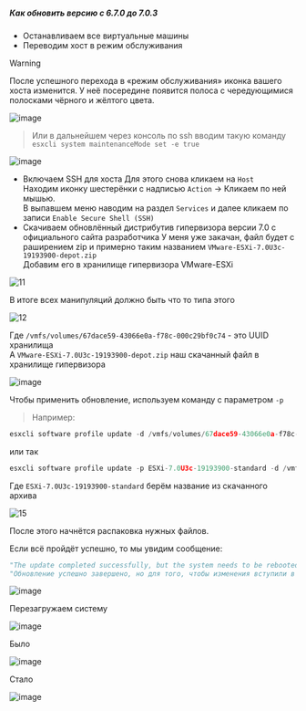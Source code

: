 ##### Как обновить версию с 6.7.0 до 7.0.3

- Останавливаем все виртуальные машины
- Переводим хост в режим обслуживания
> [!Warning]
> После успешного перехода в «режим обслуживания» иконка вашего хоста изменится. У неё посередине появится полоса с чередующимися полосками чёрного и жёлтого цвета.

![image](https://github.com/user-attachments/assets/43faaed3-b8c9-4784-91a5-3cf94d575fc2)

> Или в дальнейшем через консоль по ssh вводим такую команду ``esxcli system maintenanceMode set -e true``

![image](https://github.com/user-attachments/assets/c36cb2c5-1f13-49b9-ba65-3871602e8e22)

- Включаем SSH для хоста
Для этого снова кликаем на ``Host``<br>
Находим иконку шестерёнки с надписью ``Action`` -> Кликаем по ней мышью.<br>
В выпавшем меню наводим на раздел ``Services`` и далее кликаем по записи ``Enable Secure Shell (SSH)``
- Скачиваем обновлённый дистрибутив гипервизора версии 7.0 с официального сайта разработчика
У меня уже закачан, файл будет с раширением zip и примерно таким названием ``VMware-ESXi-7.0U3c-19193900-depot.zip``<br>
Добавим его в хранилище гипервизора VMware-ESXi

![11](https://github.com/user-attachments/assets/1e561e6a-049e-4a68-bb43-c1eb5be27337)

В итоге всех манипуляций должно быть что то типа этого

![12](https://github.com/user-attachments/assets/47437595-5f90-409b-affb-ef32dbf4f528)

Где ``/vmfs/volumes/67dace59-43066e0a-f78c-000c29bf0c74`` - это UUID хранилища<br>
А ``VMware-ESXi-7.0U3c-19193900-depot.zip`` наш скачанный файл в хранилище гипервизора

![image](https://github.com/user-attachments/assets/b8ea2183-adbb-4854-9e84-7f983ba97b97)

Чтобы применить обновление, используем команду с параметром ``-p`` <br> 
> Например:
```python
esxcli software profile update -d /vmfs/volumes/67dace59-43066e0a-f78c-000c29bf0c74/VMWare/VMware-ESXi-7.0U3c-19193900-depot.zip -p ESXi-7.0U3c-19193900-standard
```
или так
```python
esxcli software profile update -p ESXi-7.0U3c-19193900-standard -d /vmfs/volumes/67dace59-43066e0a-f78c-000c29bf0c74/VMWare/VMware-ESXi-7.0U3c-19193900-depot.zip
```
Где ``ESXi-7.0U3c-19193900-standard`` берём название из скачанного архива

![15](https://github.com/user-attachments/assets/8423b1a3-323e-46ee-b0f7-23f5e08162d1)

После этого начнётся распаковка нужных файлов.

Если всё пройдёт успешно, то мы увидим сообщение:
```python
"The update completed successfully, but the system needs to be rebooted for the changes to be effective."
"Обновление успешно завершено, но для того, чтобы изменения вступили в силу, необходимо перезагрузить систему."
```

![image](https://github.com/user-attachments/assets/6de16e1e-8c0a-4194-8138-e70b764318cd)

Перезагружаем систему

![image](https://github.com/user-attachments/assets/7d93cec4-3cd0-4cbe-acdc-3e7eb53c97c6)

Было

![image](https://github.com/user-attachments/assets/bc382249-3728-409a-9ce2-80b537b51179)

Стало

![image](https://github.com/user-attachments/assets/2ad5ca87-74a4-455b-af0f-c6bee116c4a3)

